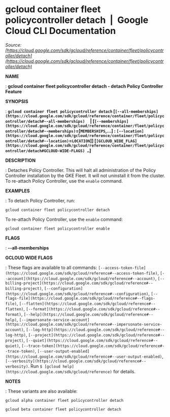 # gcloud container fleet policycontroller detach  |  Google Cloud CLI Documentation

*Source: [https://cloud.google.com/sdk/gcloud/reference/container/fleet/policycontroller/detach](https://cloud.google.com/sdk/gcloud/reference/container/fleet/policycontroller/detach)*

**NAME**

: **gcloud container fleet policycontroller detach - detach Policy Controller Feature**

**SYNOPSIS**

: **`gcloud container fleet policycontroller detach` [`[--all-memberships](https://cloud.google.com/sdk/gcloud/reference/container/fleet/policycontroller/detach#--all-memberships)`     | [`[--memberships](https://cloud.google.com/sdk/gcloud/reference/container/fleet/policycontroller/detach#--memberships)`=[`MEMBERSHIPS`,…] : `[--location](https://cloud.google.com/sdk/gcloud/reference/container/fleet/policycontroller/detach#--location)`=`LOCATION`]] [`[GCLOUD_WIDE_FLAG](https://cloud.google.com/sdk/gcloud/reference/container/fleet/policycontroller/detach#GCLOUD-WIDE-FLAGS) …`]**

**DESCRIPTION**

: Detaches Policy Controller. This will halt all administration of the Policy
Controller installation by the GKE Fleet. It will not uninstall it from the
cluster. To re-attach Policy Controller, use the `enable` command.

**EXAMPLES**

: To detach Policy Controller, run:

```
gcloud container fleet policycontroller detach
```

To re-attach Policy Controller, use the `enable` command:

```
gcloud container fleet policycontroller enable
```

**FLAGS**

: **--all-memberships**

**GCLOUD WIDE FLAGS**

: These flags are available to all commands: `[--access-token-file](https://cloud.google.com/sdk/gcloud/reference#--access-token-file)`,
`[--account](https://cloud.google.com/sdk/gcloud/reference#--account)`, `[--billing-project](https://cloud.google.com/sdk/gcloud/reference#--billing-project)`,
`[--configuration](https://cloud.google.com/sdk/gcloud/reference#--configuration)`,
`[--flags-file](https://cloud.google.com/sdk/gcloud/reference#--flags-file)`,
`[--flatten](https://cloud.google.com/sdk/gcloud/reference#--flatten)`, `[--format](https://cloud.google.com/sdk/gcloud/reference#--format)`, `[--help](https://cloud.google.com/sdk/gcloud/reference#--help)`, `[--impersonate-service-account](https://cloud.google.com/sdk/gcloud/reference#--impersonate-service-account)`,
`[--log-http](https://cloud.google.com/sdk/gcloud/reference#--log-http)`,
`[--project](https://cloud.google.com/sdk/gcloud/reference#--project)`, `[--quiet](https://cloud.google.com/sdk/gcloud/reference#--quiet)`, `[--trace-token](https://cloud.google.com/sdk/gcloud/reference#--trace-token)`, `[--user-output-enabled](https://cloud.google.com/sdk/gcloud/reference#--user-output-enabled)`,
`[--verbosity](https://cloud.google.com/sdk/gcloud/reference#--verbosity)`.
Run `$ [gcloud help](https://cloud.google.com/sdk/gcloud/reference)` for details.

**NOTES**

: These variants are also available:

```
gcloud alpha container fleet policycontroller detach
```

```
gcloud beta container fleet policycontroller detach
```